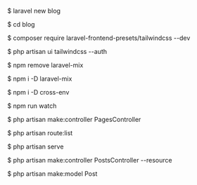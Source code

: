 $ laravel new blog

$ cd blog

$ composer require laravel-frontend-presets/tailwindcss --dev

$ php artisan ui tailwindcss --auth

$ npm remove laravel-mix

$ npm i -D laravel-mix

$ npm i -D cross-env


$ npm run watch


$ php artisan make:controller PagesController

$ php artisan route:list


$ php artisan serve


$ php artisan make:controller PostsController --resource

$ php artisan make:model Post
